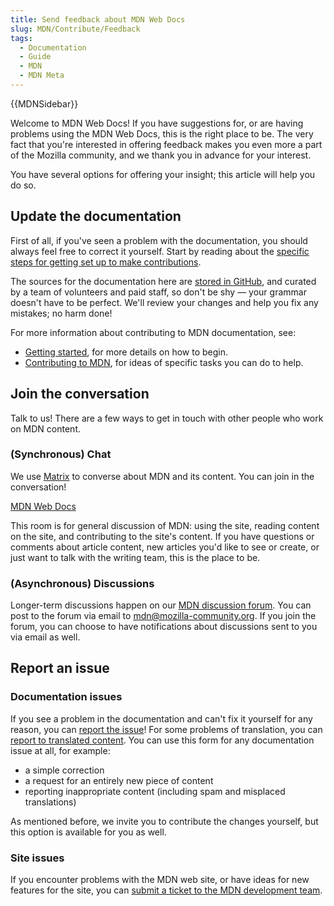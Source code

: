 ```yaml
---
title: Send feedback about MDN Web Docs
slug: MDN/Contribute/Feedback
tags:
  - Documentation
  - Guide
  - MDN
  - MDN Meta
---
```

{{MDNSidebar}}

Welcome to MDN Web Docs! If you have suggestions for, or are having problems using the MDN Web Docs, this is the right place to be. The very fact that you're interested in offering feedback makes you even more a part of the Mozilla community, and we thank you in advance for your interest.

You have several options for offering your insight; this article will help you do so.

## Update the documentation

First of all, if you've seen a problem with the documentation, you should always feel free to correct it yourself. Start by reading about the [specific steps for getting set up to make contributions](https://github.com/mdn/content/#making-contributions).

The sources for the documentation here are [stored in GitHub](https://github.com/mdn/content/), and curated by a team of volunteers and paid staff, so don't be shy — your grammar doesn't have to be perfect. We'll review your changes and help you fix any mistakes; no harm done!

For more information about contributing to MDN documentation, see:

- [Getting started](/en-US/docs/MDN/Contribute/Getting_started), for more details on how to begin.
- [Contributing to MDN](/en-US/docs/MDN/Contribute), for ideas of specific tasks you can do to help.

## Join the conversation

Talk to us! There are a few ways to get in touch with other people who work on MDN content.

### (Synchronous) Chat

We use [Matrix](https://wiki.mozilla.org/Matrix) to converse about MDN and its content. You can join in the conversation!

[MDN Web Docs](https://chat.mozilla.org/#/room/#mdn:mozilla.org)

This room is for general discussion of MDN: using the site, reading content on the site, and contributing to the site's content. If you have questions or comments about article content, new articles you'd like to see or create, or just want to talk with the writing team, this is the place to be.

### (Asynchronous) Discussions

Longer-term discussions happen on our [MDN discussion forum](https://discourse.mozilla-community.org/c/mdn). You can post to the forum via email to [mdn@mozilla-community.org](mailto://mdn@mozilla-community.org). If you join the forum, you can choose to have notifications about discussions sent to you via email as well.

## Report an issue

### Documentation issues

If you see a problem in the documentation and can't fix it yourself for any reason, you can [report the issue](https://github.com/mdn/content/issues/new/choose)! For some problems of translation, you can [report to translated content](https://github.com/mdn/translated-content/issues/new/choose "Report a translation problem."). You can use this form for any documentation issue at all, for example:

- a simple correction
- a request for an entirely new piece of content
- reporting inappropriate content (including spam and misplaced translations)

As mentioned before, we invite you to contribute the changes yourself, but this option is available for you as well.

### Site issues

If you encounter problems with the MDN web site, or have ideas for new features for the site,  you can [submit a ticket to the MDN development team](https://github.com/mdn/yari/issues).

